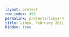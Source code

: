 ```yaml
---
layout: protest
row_index: 453
permalink: protests/libya-4
title: Libya, February 2011
hidden: true
---
```

